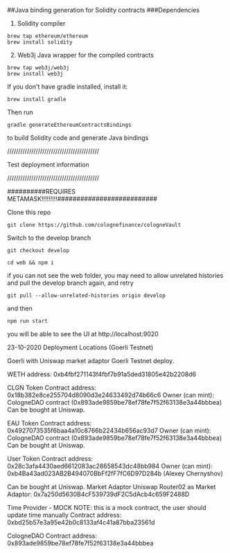 ##Java binding generation for Solidity contracts
###Dependencies
1) Solidity compiler
```
brew tap ethereum/ethereum
brew install solidity
```
2) Web3j Java wrapper for the compiled contracts
```
brew tap web3j/web3j
brew install web3j
```
If you don't have gradle installed, install it:

```
brew install gradle
```

Then run 

```
gradle generateEthereumContractsBindings
```

to build Solidity code and generate Java bindings



//////////////////////////////////////////

Test deployment information

//////////////////////////////////////////

##########REQUIRES METAMASK!!!!!!!!!##########################

Clone this repo

```
git clone https://github.com/colognefinance/cologneVault
```

Switch to the develop branch

```
git checkout develop
```
 
```
cd web && npm i
```

if you can not see the web folder, you may need to allow unrelated histories and pull the develop branch again, and retry

```
git pull --allow-unrelated-histories origin develop  
```


and then 

```
npm run start
```

you will be able to see the UI at http://localhost:9020




23-10-2020 Deployment Locations (Goerli Testnet)

Goerli with Uniswap market adaptor
Goerli Testnet deploy.

WETH address: 0xb4fbf271143f4fbf7b91a5ded31805e42b2208d6

CLGN Token
Contract address: 0x18b382e8ce255704d8090d3e24633492d74b66c6
Owner (can mint): CologneDAO contract (0x893ade9859be78ef78fe7f52f63138e3a44bbbea)
Can be bought at Uniswap.

EAU Token
Contract address: 0x4927073535f6baa4a10c8766b22434b656ac93d7
Owner (can mint): CologneDAO contract (0x893ade9859be78ef78fe7f52f63138e3a44bbbea)
Can be bought at Uniswap.

User Token
Contract address: 0x28c3afa4430aed6612083ac28658543dc48bb984
Owner (can mint): 0xb4Ba43ad023AB2B494070BbFf2fF7fC6D97D284b (Alexey Chernyshov)

Can be bought at Uniswap.
Market Adaptor
Uniswap Router02 as Market Adaptor: 0x7a250d5630B4cF539739dF2C5dAcb4c659F2488D

Time Provider - MOCK
NOTE: this is a mock contract, the user should update time manually
Contract address: 0xbd25b57e3a95e42b0c8133af4c41a87bba23561d

CologneDAO
Contract address: 0x893ade9859be78ef78fe7f52f63138e3a44bbbea
